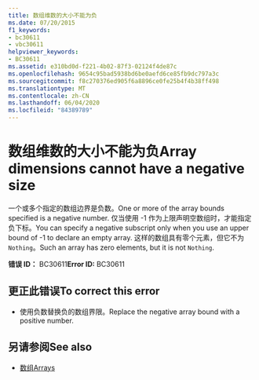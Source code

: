 ```yaml
---
title: 数组维数的大小不能为负
ms.date: 07/20/2015
f1_keywords:
- bc30611
- vbc30611
helpviewer_keywords:
- BC30611
ms.assetid: e310bd0d-f221-4b02-87f3-02124f4de87c
ms.openlocfilehash: 9654c95bad5938bd6be0aefd6ce85fb9dc797a3c
ms.sourcegitcommit: f8c270376ed905f6a8896ce0fe25b4f4b38ff498
ms.translationtype: MT
ms.contentlocale: zh-CN
ms.lasthandoff: 06/04/2020
ms.locfileid: "84389789"
---
```

# <a name="array-dimensions-cannot-have-a-negative-size"></a><span data-ttu-id="53e44-102">数组维数的大小不能为负</span><span class="sxs-lookup"><span data-stu-id="53e44-102">Array dimensions cannot have a negative size</span></span>
<span data-ttu-id="53e44-103">一个或多个指定的数组边界是负数。</span><span class="sxs-lookup"><span data-stu-id="53e44-103">One or more of the array bounds specified is a negative number.</span></span> <span data-ttu-id="53e44-104">仅当使用 -1 作为上限声明空数组时，才能指定负下标。</span><span class="sxs-lookup"><span data-stu-id="53e44-104">You can specify a negative subscript only when you use an upper bound of -1 to declare an empty array.</span></span> <span data-ttu-id="53e44-105">这样的数组具有零个元素，但它不为 `Nothing`。</span><span class="sxs-lookup"><span data-stu-id="53e44-105">Such an array has zero elements, but it is not `Nothing`.</span></span>  
  
 <span data-ttu-id="53e44-106">**错误 ID：** BC30611</span><span class="sxs-lookup"><span data-stu-id="53e44-106">**Error ID:** BC30611</span></span>  
  
## <a name="to-correct-this-error"></a><span data-ttu-id="53e44-107">更正此错误</span><span class="sxs-lookup"><span data-stu-id="53e44-107">To correct this error</span></span>  
  
- <span data-ttu-id="53e44-108">使用负数替换负的数组界限。</span><span class="sxs-lookup"><span data-stu-id="53e44-108">Replace the negative array bound with a positive number.</span></span>  
  
## <a name="see-also"></a><span data-ttu-id="53e44-109">另请参阅</span><span class="sxs-lookup"><span data-stu-id="53e44-109">See also</span></span>

- [<span data-ttu-id="53e44-110">数组</span><span class="sxs-lookup"><span data-stu-id="53e44-110">Arrays</span></span>](../programming-guide/language-features/arrays/index.md)
